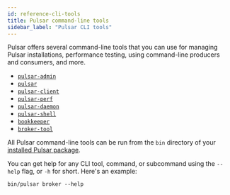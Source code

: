 ```yaml
---
id: reference-cli-tools
title: Pulsar command-line tools
sidebar_label: "Pulsar CLI tools"
---
```


Pulsar offers several command-line tools that you can use for managing Pulsar installations, performance testing, using command-line producers and consumers, and more.

* [`pulsar-admin`](https://pulsar.apache.org/reference/#/latest/pulsar-admin/)
* [`pulsar`](https://pulsar.apache.org/reference/#/latest/pulsar/)
* [`pulsar-client`](https://pulsar.apache.org/reference/#/latest/pulsar-client/)
* [`pulsar-perf`](https://pulsar.apache.org/reference/#/latest/pulsar-perf/)
* [`pulsar-daemon`](reference-cli-pulsar-daemon.md)
* [`pulsar-shell`](reference-cli-pulsar-shell.md)
* [`bookkeeper`](reference-cli-bookkeeper.md)
* [`broker-tool`](reference-cli-broker-tool.md) 

All Pulsar command-line tools can be run from the `bin` directory of your [installed Pulsar package](getting-started-standalone.md). 

You can get help for any CLI tool, command, or subcommand using the `--help` flag, or `-h` for short. Here's an example:

```shell
bin/pulsar broker --help
```


